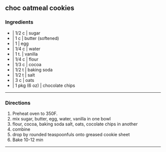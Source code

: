## choc oatmeal cookies

### Ingredients

* | 1/2 c        | sugar
* | 1 c          | butter (softened)
* | 1            | egg
* | 1/4 c        | water
* | 1 t.         | vanilla
* | 1/4 c        | flour
* | 1/3 c        | cocoa
* | 1/2 t        | baking soda
* | 1/2 t        | salt
* | 3 c          | oats
* | 1 pkg (6 oz) | chocolate chips

---

### Directions

1. Preheat oven to 350F.
1. mix sugar, butter, egg, water, vanilla in one bowl
1. flour, cocoa, baking soda salt, oats, cocolate chips in another
1. combine
1. drop by rounded teaspoonfuls onto greased cookie sheet
1. Bake 10-12 min

---

